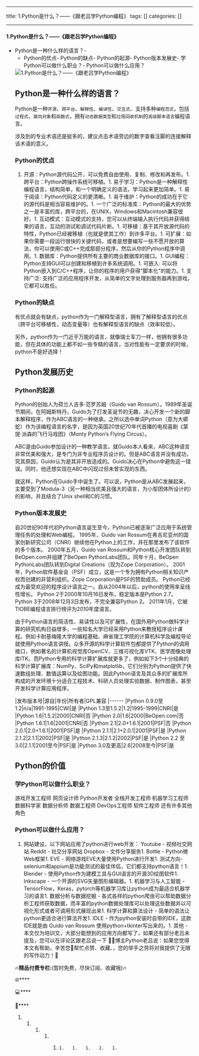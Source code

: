 
--- 
title:  1.Python是什么？——《跟老吕学Python编程》 
tags: []
categories: [] 

---


#### 1.Python是什么？——《跟老吕学Python编程》
- Python是一种什么样的语言？- <ul><li>Python的优点- Python的缺点- Python的起源- Python版本发展史- 学Python可以做什么职业？- Python可以做什么应用？


<img src="https://img-blog.csdnimg.cn/direct/dc1d31350465486cb3649aa9e297a857.png" alt="1.Python是什么？——《跟老吕学Python编程》">

## Python是一种什么样的语言？

Pytho​n是一种`开源`<sup class="footnote-ref"></sup>、`跨平台`<sup class="footnote-ref"></sup>、`解释性`<sup class="footnote-ref"></sup>、`编译性`<sup class="footnote-ref"></sup>、`交互式`<sup class="footnote-ref"></sup>、支持多种`编程范式`<sup class="footnote-ref"></sup>，包括`过程式`<sup class="footnote-ref"></sup>、`面向对象`<sup class="footnote-ref"></sup>和`函数式`<sup class="footnote-ref"></sup>，拥有`动态数据类型`<sup class="footnote-ref"></sup>和`垃圾回收机制`<sup class="footnote-ref"></sup>的`高级`<sup class="footnote-ref"></sup>`脚本语言`<sup class="footnote-ref"></sup>编程语言。

>  
 涉及到的专业术语还是挺多的，建议点击术语旁边的数字查看注脚的连接解释该术语的意义。 


### Python的优点
1. 开源：Python源代码公开，可以免费自由使用、复制、修改和再发布。1. 跨平台：Python跨操作系统可移植。1. 易于学习：Python是一种解释性编程语言，结构简单，和一个明确定义的语法，学习起来更加简单。1. 易于阅读：Python代码定义的更清晰。1. 易于维护：Python的成功在于它的源代码是相当容易维护的。1. 一个广泛的标准库：Python的最大的优势之一是丰富的库，跨平台的，在UNIX，Windows和Macintosh兼容很好。1. 互动模式：互动模式的支持，您可以从终端输入执行代码并获得结果的语言，互动的测试和调试代码片断。1. 可移植：基于其开放源代码的特性，Python已经被移植（也就是使其工作）到许多平台。1. 可扩展：如果你需要一段运行很快的关键代码，或者是想要编写一些不愿开放的算法，你可以使用C或C++完成那部分程序，然后从你的Python程序中调用。1. 数据库：Python提供所有主要的商业数据库的接口。1. GUI编程：Python支持GUI可以创建和移植到许多系统调用。1. 可嵌入: 可以将Python嵌入到C/C++程序，让你的程序的用户获得"脚本化"的能力。1. 支持广泛: 支持广泛的应用程序开发，从简单的文字处理到服务器再到游戏，它都可以胜任。
### Python的缺点

有优点就会有缺点，python作为一门解释型语言，拥有了解释型语言的优点（跨平台可移植性，动态变量等）也有解释型语言的缺点（效率较低）。

另外，python作为一门近乎万能的语言，就像瑞士军刀一样，他拥有很多功能，但在具体的功能上都不如一些专精的语言，当对性能有一定要求的时候，python不是好选择！

## Python发展历史

### Python的起源

Python的创始人为荷兰人吉多·范罗苏姆（Guido van Rossum）。1989年圣诞节期间，在阿姆斯特丹，Guido为了打发圣诞节的无趣，决心开发一个新的脚本解释程序，作为ABC语言的一种继承。之所以选中单词Python（意为大蟒蛇）作为该编程语言的名字，是因为英国20世纪70年代首播的电视喜剧《蒙提·派森的飞行马戏团》（Monty Python’s Flying Circus）。

ABC是由Guido参加设计的一种教学语言。就Guido本人看来，ABC这种语言非常优美和强大，是专门为非专业程序员设计的。但是ABC语言并没有成功，究其原因，Guido认为是其非开放造成的。Guido决心在Python中避免这一错误。同时，他还想实现在ABC中闪现过但未曾实现的东西。

就这样，Python在Guido手中诞生了。可以说，Python是从ABC发展起来，主要受到了Modula-3（另一种相当优美且强大的语言，为小型团体所设计的）的影响，并且结合了Unix shell和C的习惯。

### Python版本发展史

自20世纪90年代初Python语言诞生至今，Python已被逐渐广泛应用于系统管理任务的处理和Web编程。 1995年，Guido van Rossum在弗吉尼亚州的国家创新研究公司（CNRI）继续他在Python上的工作，并在那里发布了该软件的多个版本。 2000年五月，Guido van Rossum和Python核心开发团队转到BeOpen.com并组建了BeOpen PythonLabs团队。同年十月，BeOpen PythonLabs团队转到Digital Creations（现为Zope Corporation）。 2001年，Python软件基金会（PSF）成立，这是一个专为拥有Python相关知识产权而创建的非营利组织。Zope Corporation是PSF的赞助成员。 Python已经成为最受欢迎的程序设计语言之一。自从2004年以后，python的使用率呈线性增长。 Python 2于2000年10月16日发布，稳定版本是Python 2.7。 Python 3于2008年12月3日发布，不完全兼容Python 2。 2011年1月，它被TIOBE编程语言排行榜评为2010年度语言。

由于Python语言的简洁性、易读性以及可扩展性，在国外用Python做科学计算的研究机构日益增多，一些知名大学已经采用Python来教授程序设计课程。例如卡耐基梅隆大学的编程基础、麻省理工学院的计算机科学及编程导论就使用Python语言讲授。众多开源的科学计算软件包都提供了Python的调用接口，例如著名的计算机视觉库OpenCV、三维可视化库VTK、医学图像处理库ITK。而Python专用的科学计算扩展库就更多了，例如如下3个十分经典的科学计算扩展库：NumPy、SciPy和matplotlib，它们分别为Python提供了快速数组处理、数值运算以及绘图功能。因此Python语言及其众多的扩展库所构成的开发环境十分适合工程技术、科研人员处理实验数据、制作图表，甚至开发科学计算应用程序。

|发布版本号|源自|年份|所有者|GPL兼容
|------
|Python 0.9.0至1.2|n/a|1991-1995|CWI|是
|Python 1.3至1.5.2|1.2|1995-1999|CNRI|是
|Python 1.6|1.5.2|2000|CNRI|否
|Python 2.0|1.6|2000|BeOpen.com|否
|Python 1.6.1|1.6|2001|CNRI|否
|Python 2.1|2.0+1.6.1|2001|PSF|否
|Python 2.0.1|2.0+1.6.1|2001|PSF|是
|Python 2.1.1|2.1+2.0.1|2001|PSF|是
|Python 2.1.2|2.1.1|2002|PSF|是
|Python 2.1.3|2.1.2|2002|PSF|是
|Python 2.2 至3.0|2.1.1|2001至今|PSF|是
|Python 3.0及更高|2.6|2008至今|PSF|是

## Python的价值

### 学Python可以做什么职业？

游戏开发工程师 网页设计师 Python开发者 全栈开发工程师 机器学习工程师 数据科学家 数据分析师 数据工程师 DevOps工程师 软件工程师 还有许多其他角色

### Python可以做什么应用？
1. 网站建设，以下网站应用了python进行web开发： Youtube - 视频社交网站 Reddit - 社交分享网站 Dropbox - 文件分享服务1. Bottle - Python微Web框架1. EVE - 网络游戏EVE大量使用Python进行开发1. 测试方向- selenium和appium是功能测试的最佳伴侣，它们都支持python语言！1. Blender - 使用Python作为建模工具与GUI语言的开源3D绘图软件1. Inkscape - 一个开源的SVG矢量图形编辑器。1. 机器学习与人工智能 - TensorFlow，Keras，pytorch等机器学习库让python成为最适合机器学习的语言1. 数据分析与数据挖掘 - 各式各样的python爬虫可以帮助数据分析工程师获取数据，而丰富的python数据处理库可以处理这些数据并以可视化形式或者可调用形式展现出来1. 科学计算和算法设计 - 简单的语法让python更适合进行算法开发1. IDLE - 作为python安装时自带的IDE，这款IDE就是由 Guido van Rossum 使用python+tkinter写出来的。1. 其他 - 本文仅为培训文，大部分能想到的应用方向都写了，如果还有部分老吕未提及，您可以在评论区跟老吕说一下
👨‍💻博主Python老吕说：如果您觉得本文有帮助，辛苦您🙏帮忙点赞、收藏、，您的举手之劳将对我提供了无限的写作动力！🤞

🔥**精品付费专栏:**(暂时免费，尽快订阅、收藏哦)🔥  

🌐****     

💻****          

💾****     
1.   1.   1.    1.   1.     1.   1.   1.   1.   1.   